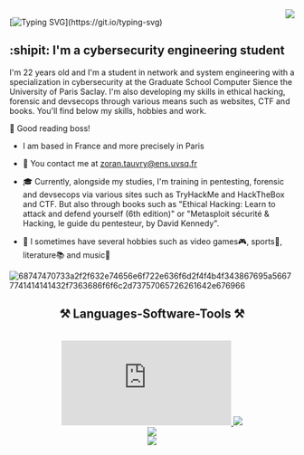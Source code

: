 <img align="right" src="https://visitor-badge.laobi.icu/badge?page_id=z3dxian6.z3dxian6&left_color=red&right_color=green)" />

[![Typing SVG](https://readme-typing-svg.demolab.com?font=Fira+Code&pause=1000&color=F722C8&random=false&width=435&lines=What's+up+I'm+Zoran+-+aka+zзd!)](https://git.io/typing-svg)  

:shipit: I'm a cybersecurity engineering student  
-----------

I'm 22 years old and I'm a student in network and system engineering with a specialization in cybersecurity at the Graduate School Computer Sience the University of Paris Saclay. 
I'm also developing my skills in ethical hacking, forensic and devsecops through various means such as websites, CTF and books. You'll find below my skills, hobbies and work.

:trident: Good reading boss!                                                     
* I am based in France and more precisely in Paris
* :e-mail: You contact me at [zoran.tauvry@ens.uvsq.fr](mailto:zoran.tauvry@ens.uvsq.fr)
* :mortar_board: Currently, alongside my studies, I'm training in pentesting, forensic and devsecops via various sites such as TryHackMe and HackTheBox and CTF. But also through books such as "Ethical Hacking: Learn to attack and defend yourself (6th edition)" or "Metasploit sécurité & Hacking, le guide du pentesteur, by David Kennedy".

* :brain: I sometimes have several hobbies such as video games:video_game:, sports:rugby_football:, literature:books: and music:musical_keyboard:

![68747470733a2f2f632e74656e6f722e636f6d2f4f4b4f343867695a56677741414141432f7363686f6f6c2d73757065726261642e676966](https://github.com/z3dxian6/z3dxian6/assets/88077762/7f5c7128-c95e-482e-bc44-32b9fb10c4ab)


<h2 align="center"> ⚒️ Languages-Software-Tools ⚒️ </h2>
<br/>
<div align="center">
  <a href="https://skillicons.dev">
    <iframe src="https://tryhackme.com/api/v2/badges/public-profile?userPublicId=1882924" style='border:none;'></iframe>
    <img src="https://skillicons.dev/icons?i=python,c,bash,html,css,perl,ruby,powershell" /><br>
    <img src="https://skillicons.dev/icons?i=github,gitlab,kali,linux,redhat,vscode,windows,bsd,mysql,docker,discord" /><br>
    <img src="https://skillicons.dev/icons?i=arduino,raspberrypi" /><br>
  </a>
</div>
